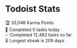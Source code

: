 
# Todoist Stats

<!-- TODO-IST:START -->
🏆  33,046 Karma Points           
🌸  Completed 0 tasks today           
✅  Completed 12,482 tasks so far           
⏳  Longest streak is 209 days
<!-- TODO-IST:END -->
